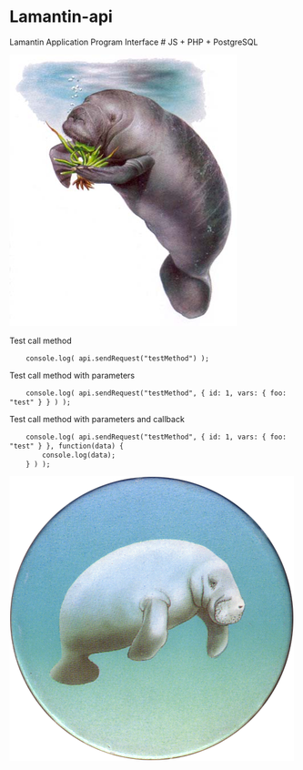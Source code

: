 # Lamantin-api
Lamantin Application Program Interface # JS + PHP + PostgreSQL

![Screenshot](https://github.com/VadimuZz/Lamantin-api/blob/master/git-assets/lamantin.jpg)

	
Test call method

		console.log( api.sendRequest("testMethod") );

Test call method with parameters

		console.log( api.sendRequest("testMethod", { id: 1, vars: { foo: "test" } } ) );

Test call method with parameters and callback

		console.log( api.sendRequest("testMethod", { id: 1, vars: { foo: "test" } }, function(data) {
			console.log(data);
		} ) );

![Screenshot](https://github.com/VadimuZz/Lamantin-api/blob/master/git-assets/lamantin-r.png)

